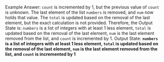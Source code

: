 Example Answer: 
`count` is incremented by 1, but the previous value of `count` is unknown. The last element of the list `numbers` is removed, and `num` now holds that value. The `total` is updated based on the removal of the last element, but the exact calculation is not provided. Therefore, the Output State is: `numbers` is a list of integers with at least 1 less element, `total` is updated based on the removal of the last element, `num` is the last element removed from the list, and `count` is incremented by 1.
Output State: **`numbers` is a list of integers with at least 1 less element, `total` is updated based on the removal of the last element, `num` is the last element removed from the list, and `count` is incremented by 1**